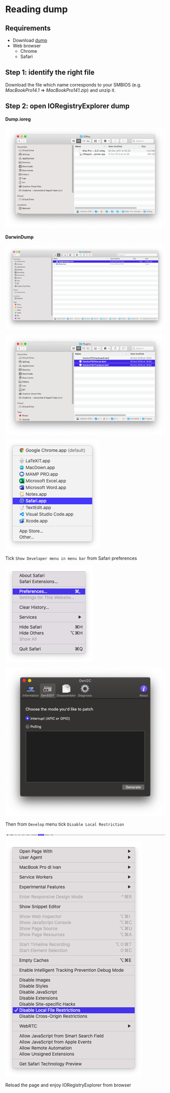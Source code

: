 # Reading dump

## Requirements

* Download [dump](https://github.com/dreamwhite/mammamia-marcello-vanilla-guides/tree/master/acpi/original-acpi-and-ioregistryexplorer-from-macs)
* Web browser
  * Chrome
  * Safari

## Step 1: identify the right file

Download the file which name corresponds to your SMBIOS \(e.g. _MacBookPro14.1_ =&gt; _MacBookPro141.zip_\) and unzip it.

## Step 2: open IORegistryExplorer dump

#### Dump.ioreg

![iMac Pro IORegistryExplorer dump](../../.gitbook/assets/image%20%2853%29.png)

#### DarwinDump 

![Open IORegFileViewer.html using Safari](../../.gitbook/assets/image%20%2861%29.png)

![](../../.gitbook/assets/image%20%2832%29.png)

![](../../.gitbook/assets/image%20%2838%29.png)

Tick `Show Developer menu in menu bar` from Safari preferences

![](../../.gitbook/assets/image%20%2835%29.png)

![](../../.gitbook/assets/image%20%284%29.png)

Then from `Develop` menu tick `Disable Local Restriction`

![](../../.gitbook/assets/image%20%2882%29.png)

![](../../.gitbook/assets/image%20%2879%29.png)

Reload the page and enjoy IORegistryExplorer from browser

## 

